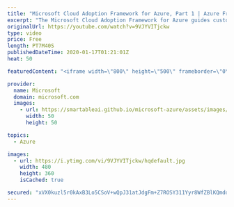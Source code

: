 ```yaml
---
title: "Microsoft Cloud Adoption Framework for Azure, Part 1 | Azure Friday"
excerpt: "The Microsoft Cloud Adoption Framework for Azure guides customers through their cloud journey, to use and adopt cloud services with confidence and in control. In this episode, Scott Bockheim explores the guidance and documentation of the framework with Lara Rubbelke to provide an overview of all the"
originalUrl: https://youtube.com/watch?v=9VJYVITjckw
type: video
price: Free
length: PT7M40S
publishedDateTime: 2020-01-17T01:21:01Z
heat: 50

featuredContent: "<iframe width=\"800\" height=\"500\" frameborder=\"0\" src=\"https://www.youtube.com/embed/9VJYVITjckw\" allow=\"accelerometer; autoplay; encrypted-media; gyroscope; picture-in-picture\" allowfullscreen></iframe>"

provider:
  name: Microsoft
  domain: microsoft.com
  images:
    - url: https://smartableai.github.io/microsoft-azure/assets/images/organizations/microsoft.com-50x50.jpg
      width: 50
      height: 50

topics:
  - Azure

images:
  - url: https://i.ytimg.com/vi/9VJYVITjckw/hqdefault.jpg
    width: 480
    height: 360
    isCached: true

secured: "xVX0kuzl5r0kAxB3Lo5CSoV+wQpJ31atJdgFm+Z7ROSY311Yyr8WfZBlKQmdd8HV+TaatA0Ob/IviBMRhuGc+lYG50u52N2Ujhs2gnC7ZVNKM3404ybHO7jKdrYwHQjeDTG/S8cf1rs98nAU6W/YcK9uQ9t9EXolJ2mJdalqQKqz0Vev9vQYcAWMqQqzouOhFtaBvOCbpK49eGoRhkZOOOPQXwfe1agzLe6DwKF/DzJKTMyKpY9sf2mMLhgVlmTTS8tE7bwI0Y4DLK0+9QPj+X5tF2S0P+OxoRzN8lTRl02ywW/h9/zx044MrDx/qcn4cBgonY2mzfbUBcz+cSWNPMlTcRpxiUHwD20eL5NWeKMcKN9gRrJF4oUZ4rhSdPFJGo6+lAaGgzuaPYgAdCb0IVIE0fWUVcJBcryrWQZpl1s=;hrVYnL/jxmKWiVPxNFtFog=="
---
```


